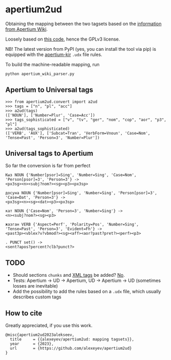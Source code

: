 # apertium2ud

Obtaining the mapping between the two tagsets based 
on the [information from Apertium Wiki](https://wiki.apertium.org/w/index.php?title=List_of_symbols).

Loosely based on [this code](https://github.com/mr-martian/apertium-recursive-learning/blob/master/tags.py), 
hence the GPLv3 license.

NB! The latest version from PyPI (yes, you can install the tool via pip) is equipped with the [apertium-kir](https://github.com/apertium/apertium-kir/blob/main/apertium-kir.kir.udx) `.udx` file rules.

To build the machine-readable mapping, run

```bash
python apertium_wiki_parser.py
```
## Apertium to Universal tags

```
>>> from apertium2ud.convert import a2ud
>>> tags = ["n", "pl", "acc"]
>>> a2ud(tags)
(['NOUN'], ['Number=Plur', 'Case=Acc'])
>>> tags_sophisticated = ["v", "tv", "ger", "nom", "cop", "aor", "p3", "pl"]
>>> a2ud(tags_sophisticated)
(['VERB', 'AUX'], ['Subcat=Tran', 'VerbForm=Vnoun', 'Case=Nom', 'Tense=Past', 'Person=3', 'Number=Plur'])
```

## Universal tags to Apertium

So far the conversion is far from perfect
```
Кыз NOUN {'Number[psor]=Sing', 'Number=Sing', 'Case=Nom', 'Person[psor]=3', 'Person=3'} ->
<px3sg><n><subj?nom?><sg><p3><px3sp> 

досуна NOUN {'Number[psor]=Sing', 'Number=Sing', 'Person[psor]=3', 'Case=Dat', 'Person=3'} ->
<px3sg><n><sg><dat><p3><px3sp> 

кат NOUN {'Case=Nom', 'Person=3', 'Number=Sing'} ->
<n><subj?nom?><sg><p3> 

жазган VERB {'Aspect=Perf', 'Polarity=Pos', 'Number=Sing', 'Tense=Past', 'Person=3', 'Evident=Fh'} ->
<past3p><vblex?v?vbmod?><sg><aff><aor?past?pret?><perf><p3> 

. PUNCT set() ->
<sent?apos?percent?clb?punct?> 
```

## TODO

* Should sections `chunks` and [XML tags](https://wiki.apertium.org/w/index.php?title=List_of_symbols#XML_tags) be added? [No](https://github.com/apertium/apertium/issues/185).
* Tests: Apertium -> UD -> Apertium, UD -> Apertium -> UD (sometimes losses are inevitable)
* Add the possibility to add the rules based on a `.udx` file, which usually describes custom tags

## How to cite

Greatly appreciated, if you use this work.

```
@misc{apertium2ud2023alekseev,
  title     = {{alexeyev/apertium2ud: mapping tagsets}},
  year      = {2023},
  url       = {https://github.com/alexeyev/apertium2ud}
}
```
